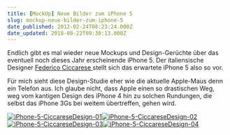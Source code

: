```yaml
---
title: [MockUp] Neue Bilder zum iPhone 5
slug: mockup-neue-bilder-zum-iphone-5
date_published: 2012-02-24T08:23:24.000Z
date_updated: 2018-08-22T09:38:13.000Z
---
```


Endlich gibt es mal wieder neue Mockups und Design-Gerüchte über das eventuell noch dieses Jahr erscheinende iPhone 5. Der italiensische Designer [Federico Ciccarese ](http://www.ciccaresedesign.com/?page_id=398)stellt sich das erwartete iPhone 5 also so vor.

Für mich sieht diese Design-Studie eher wie die aktuelle Apple-Maus denn ein Telefon aus. Ich glaube nicht, dass Apple einen so drastischen Weg, weg vom kantigen Design des iPhone 4 hin zu solchen Rundungen, die selbst das iPhone 3Gs bei weitem übertreffen, gehen wird.

[![iPhone-5-CiccareseDesign-01](//picdump.thafaker.de/2012/02/iPhone-5-CiccareseDesign-01-580x435.jpg)](http://picdump.thafaker.de/2012/02/iPhone-5-CiccareseDesign-01.jpg)[![iPhone-5-CiccareseDesign-02](//picdump.thafaker.de/2012/02/iPhone-5-CiccareseDesign-02-580x435.jpg)](http://picdump.thafaker.de/2012/02/iPhone-5-CiccareseDesign-02.jpg)[![iPhone-5-CiccareseDesign-03](//picdump.thafaker.de/2012/02/iPhone-5-CiccareseDesign-03-580x435.jpg)](http://picdump.thafaker.de/2012/02/iPhone-5-CiccareseDesign-03.jpg)[![iPhone-5-CiccareseDesign-04](//picdump.thafaker.de/2012/02/iPhone-5-CiccareseDesign-04-580x435.jpg)](http://picdump.thafaker.de/2012/02/iPhone-5-CiccareseDesign-04.jpg)
